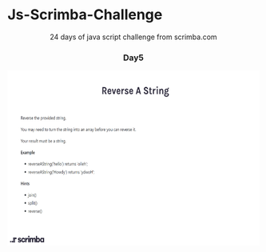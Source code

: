 
  # Js-Scrimba-Challenge
<p align="center">
24 days of java script challenge from scrimba.com
  </p>
<h3 align="center">
 Day5 
  </h3>
<p align="center">
<img src="./Day5.png" width="600" height="350">
  </p>
